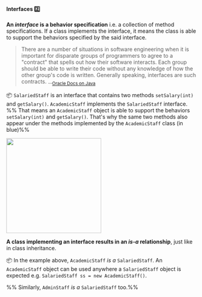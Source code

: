 <div id="title">

#### Interfaces :two:

</div>

<div id="body">

**An _interface_ is a behavior specification** i.e. a collection of <tooltip content="Just the method signature without any implementation">method specifications</tooltip>. If a class <tooltip content="implements all methods specified in an interface">implements the interface</tooltip>, it means the class is able to support the behaviors specified by the said interface.  

>There are a number of situations in software engineering when it is important for disparate groups of programmers to agree to a "contract" that spells out how their software interacts. Each group should be able to write their code without any knowledge of how the other group's code is written. Generally speaking, interfaces are such contracts. <sub>--[Oracle Docs on Java](https://docs.oracle.com/javase/tutorial/java/IandI/createinterface.html)<sub>

<dynamic-panel src="../../../uml/classDiagrams/interfaces/what/embed-inOtherContext.md" boilerplate header="{{glyphicon_education}} UML → Class Diagrams → Interface" />
<p/>

<tip-box>

:package: `SalariedStaff` is an interface that contains two methods `setSalary(int)` and `getSalary()`. `AcademicStaff` implements the `SalariedStaff` interface. %%&nbsp;That means an `AcademicStaff` object is able to support the behaviors `setSalary(int)` and `getSalary()`. That's why the same two methods also appear under the methods implemented by the `AcademicStaff` class (in blue)%%

<img src="{{baseUrl}}/oopDesign/inheritance/interfaces/images/staff.png" height="250" />
<p/>

</tip-box>

**A class implementing an interface results in an _is-a_ relationship**, just like in class inheritance.

<tip-box>

:package: In the example above, `AcademicStaff` _is a_ `SalariedStaff`.  An `AcademicStaff` object can be used anywhere a `SalariedStaff` object is expected e.g. `SalariedStaff ss = new AcademicStaff()`. 

%%&nbsp;Similarly, `AdminStaff` _is a_ `SalariedStaff` too.%%

</tip-box>


</div>

<div id="extras">
</div>